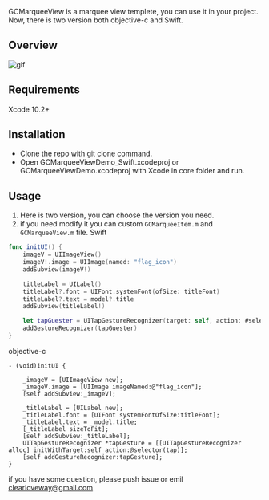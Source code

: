 
GCMarqueeView is a marquee view templete, you can use it in your project. Now, there is two version both objective-c and Swift.

## Overview

![gif](https://github.com/loveway/GCMarqueeView/blob/master/GCMarqueeviewDemo.gif?raw=true)

## Requirements
Xcode 10.2+

## Installation
* Clone the repo with git clone command.
* Open GCMarqueeViewDemo_Swift.xcodeproj or GCMarqueeViewDemo.xcodeproj with Xcode in core folder and run.

## Usage
1. Here is two version, you can choose the version you need.
2. if you need modify it you can custom `GCMarqueeItem.m` and `GCMarqueeView.m` file.
Swift
```swift
func initUI() {
    imageV = UIImageView()
    imageV!.image = UIImage(named: "flag_icon")
    addSubview(imageV!)

    titleLabel = UILabel()
    titleLabel?.font = UIFont.systemFont(ofSize: titleFont)
    titleLabel?.text = model?.title
    addSubview(titleLabel!)

    let tapGuester = UITapGestureRecognizer(target: self, action: #selector(tap))
    addGestureRecognizer(tapGuester)
}

```
objective-c
```objc
- (void)initUI {
    
    _imageV = [UIImageView new];
    _imageV.image = [UIImage imageNamed:@"flag_icon"];
    [self addSubview:_imageV];
    
    _titleLabel = [UILabel new];
    _titleLabel.font = [UIFont systemFontOfSize:titleFont];
    _titleLabel.text = _model.title;
    [_titleLabel sizeToFit];
    [self addSubview:_titleLabel];
    UITapGestureRecognizer *tapGesture = [[UITapGestureRecognizer alloc] initWithTarget:self action:@selector(tap)];
    [self addGestureRecognizer:tapGesture];
}

```
if you have some question, please push issue or emil clearloveway@gmail.com
